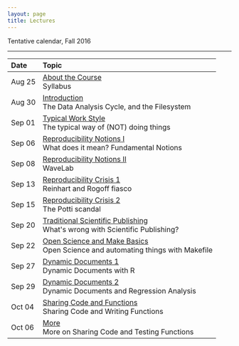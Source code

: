 ```yaml
---
layout: page
title: Lectures
---
```


Tentative calendar, Fall 2016

<hr>
<table>
  <thead>
    <tr>
      <th align="left">Date</th>
      <th align="left">Topic</th>
    </tr>
  </thead>
  <tbody>
    <tr>
      <td>Aug 25</td>
      <td><a href="00-about-course">About the Course</a><br>
        Syllabus
    </td>
    </tr>
    <tr>
      <td>Aug 30</td>
      <td><a href="01-intro-filesystem">Introduction</a><br>
        The Data Analysis Cycle, and the Filesystem</td>
    </tr>
    <tr>
      <td>Sep 01</td>
      <td><a href="02-typical-work-style">Typical Work Style</a><br>
        The typical way of (NOT) doing things</td>
    </tr>
    <tr>
      <td>Sep 06</td>
      <td><a href="03-reproducibility-markdown">Reproducibility Notions I</a><br>
        What does it mean? Fundamental Notions</td>
    </tr>
    <tr>
      <td>Sep 08</td>
      <td><a href="04-wavelab-pandoc">Reproducibility Notions II</a><br>
        WaveLab</td>
    </tr>
    <tr>
      <td>Sep 13</td>
      <td><a href="05-crisis1-git-basics">Reproducibility Crisis 1</a><br>
        Reinhart and Rogoff fiasco</td>
    </tr>
    <tr>
      <td>Sep 15</td>
      <td><a href="06-crisis2-github-basics">Reproducibility Crisis 2</a><br>
        The Potti scandal</td>
    </tr>
    <tr>
      <td>Sep 20</td>
      <td><a href="07-traditional-publishing">Traditional Scientific Publishing</a><br>
        What's wrong with Scientific Publishing?</td>
    </tr>
    <tr>
      <td>Sep 22</td>
      <td><a href="08-openness-makefile-basics">Open Science and Make Basics</a><br>
        Open Science and automating things with Makefile</td>
    </tr>
    <tr>
      <td>Sep 27</td>
      <td><a href="09-dynamic-docs1">Dynamic Documents 1</a><br>
        Dynamic Documents with R</td>
    </tr>
    <tr>
      <td>Sep 29</td>
      <td><a href="10-dynamic-docs2">Dynamic Documents 2</a><br>
        Dynamic Documents and Regression Analysis</td>
    </tr>
    <tr>
      <td>Oct 04</td>
      <td><a href="11-share-code-functions">Sharing Code and Functions</a><br>
        Sharing Code and Writing Functions</td>
    </tr>
    <tr>
      <td>Oct 06</td>
      <td><a href="12-more-code-testing">More </a><br>
        More on Sharing Code and Testing Functions</td>
    </tr>
  </tbody>
</table>

